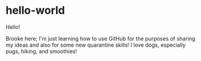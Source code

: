 # hello-world

Hello!

Brooke here; I'm just learning how to use GitHub for the purposes of sharing my ideas and also for some new quarantine skills!
I love dogs, especially pugs, hiking, and smoothies!
